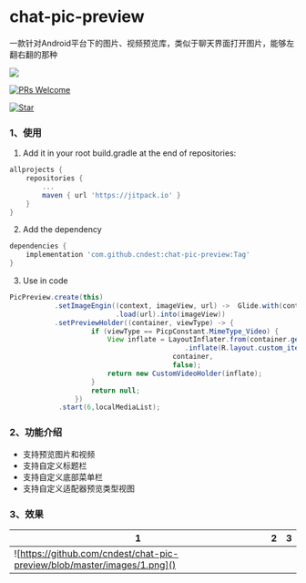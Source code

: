 # chat-pic-preview
一款针对Android平台下的图片、视频预览库，类似于聊天界面打开图片，能够左翻右翻的那种

[![](https://jitpack.io/v/cndest/chat-pic-preview.svg)](https://jitpack.io/#cndest/chat-pic-preview)

[![PRs Welcome](https://img.shields.io/badge/PRs-Welcome-brightgreen.svg)](https://github.com/cndest)

[![Star](https://img.shields.io/github/stars/cndest/chat-pic-preview.svg)](https://github.com/cndest/chat-pic-preview)

###  1、使用

1. Add it in your root build.gradle at the end of repositories:

```groovy
allprojects {
	repositories {
		...
		maven { url 'https://jitpack.io' }
	}
}
```

2. Add the dependency

```groovy
dependencies {
	implementation 'com.github.cndest:chat-pic-preview:Tag'
}
```

3. Use in code

```java
PicPreview.create(this)
           .setImageEngin((context, imageView, url) -> 	Glide.with(context)
                          .load(url).into(imageView))
           .setPreviewHolder((container, viewType) -> {
                    if (viewType == PicpConstant.MimeType_Video) {
                        View inflate = LayoutInflater.from(container.getContext())
                                           .inflate(R.layout.custom_item_preview_video,
                                        container,
                                        false);
                        return new CustomVideoHolder(inflate);
                    }
                    return null;
                })
            .start(6,localMediaList);
```



### 2、功能介绍

- 支持预览图片和视频
- 支持自定义标题栏
- 支持自定义底部菜单栏
- 支持自定义适配器预览类型视图

### 3、效果

| 1                                                            | 2    | 3    |
| ------------------------------------------------------------ | ---- | ---- |
| ![https://github.com/cndest/chat-pic-preview/blob/master/images/1.png]() |      |      |

